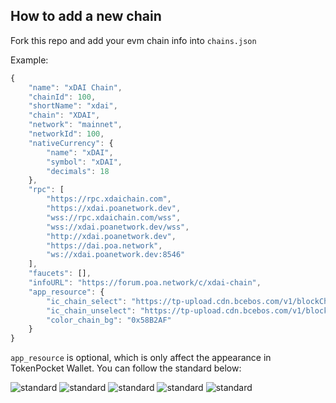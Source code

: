 ## How to add a new chain

Fork this repo and add your evm chain info into `chains.json` 

Example:

```javascript
{
    "name": "xDAI Chain",
    "chainId": 100,
    "shortName": "xdai",
    "chain": "XDAI",
    "network": "mainnet",
    "networkId": 100,
    "nativeCurrency": {
        "name": "xDAI",
        "symbol": "xDAI",
        "decimals": 18
    },
    "rpc": [
        "https://rpc.xdaichain.com",
        "https://xdai.poanetwork.dev",
        "wss://rpc.xdaichain.com/wss",
        "wss://xdai.poanetwork.dev/wss",
        "http://xdai.poanetwork.dev",
        "https://dai.poa.network",
        "ws://xdai.poanetwork.dev:8546"
    ],
    "faucets": [],
    "infoURL": "https://forum.poa.network/c/xdai-chain",
    "app_resource": {
        "ic_chain_select": "https://tp-upload.cdn.bcebos.com/v1/blockChain/xDAI/1.png",
        "ic_chain_unselect": "https://tp-upload.cdn.bcebos.com/v1/blockChain/xDAI/0.png",
        "color_chain_bg": "0x58B2AF"
    }
}
```

`app_resource` is optional, which is only affect the appearance in TokenPocket Wallet. You can follow the standard below:


![standard](https://tp-statics.tokenpocket.pro/images/custom-chains-standard-1.png)
![standard](https://tp-statics.tokenpocket.pro/images/custom-chains-standard-2.png)
![standard](https://tp-statics.tokenpocket.pro/images/custom-chains-standard-3.png)
![standard](https://tp-statics.tokenpocket.pro/images/custom-chains-standard-4.png)
![standard](https://tp-statics.tokenpocket.pro/images/custom-chains-standard-5.png)

